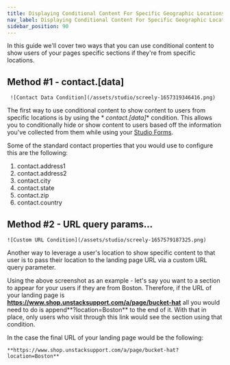 ```yaml
---
title: Displaying Conditional Content For Specific Geographic Locations
nav_label: Displaying Conditional Content For Specific Geographic Locations
sidebar_position: 90
---
```


In this guide we'll cover two ways that you can use conditional content to show users of your pages specific sections if
they're from specific locations.

## Method #1 - contact.[data]

     ![Contact Data Condition](/assets/studio/screely-1657319346416.png)

The first way to use conditional content to show content to users from specific locations is by using the *
*contact.[data]** condition. This allows you to conditionally hide or show content to users based off the information
you've collected from them while using
your [Studio Forms](/docs/studio/content/Forms-&-Contacts/Building-Forms).

Some of the standard contact properties that you would use to configure this are the following:

1. contact.address1
2. contact.address2
3. contact.city
4. contact.state
5. contact.zip
6. contact.country

## Method #2 - URL query params...

    ![Custom URL Condition](/assets/studio/screely-1657579187325.png)

Another way to leverage a user's location to show specific content to that user is to pass their location to the landing
page URL via a custom URL query parameter.

Using the above screenshot as an example - let's say you want to a section to appear for your users if they are from
Boston. Therefore, if the URL of your landing page is **https://www.shop.unstacksupport.com/a/page/bucket-hat** all you
would need to do is append**?location=Boston** to the end of it. With that in place, only users who visit through this
link would see the section using that condition.

In the case the final URL of your landing page would be the following:

```
**https://www.shop.unstacksupport.com/a/page/bucket-hat?location=Boston**
```
